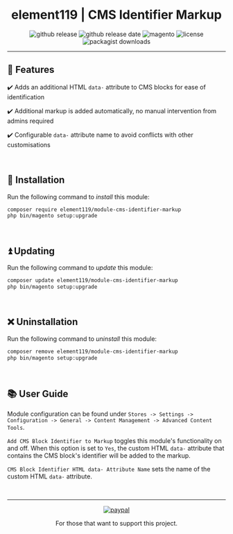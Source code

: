 <div align="center">

<!-- Module Image Here -->

</div>

<h1 align="center">element119 | CMS Identifier Markup</h1>

<div align="center">

![github release](https://img.shields.io/github/v/release/pykettk/module-cms-identifier-markup?color=ffbf00&label=version)
![github release date](https://img.shields.io/github/release-date/pykettk/module-cms-identifier-markup?color=8b32a8&label=last%20release)
![magento](https://img.shields.io/badge/Magento-^2.4.4-ec6611.svg)
![license](https://img.shields.io/badge/license-OSL-ff00dd.svg)
![packagist downloads](https://img.shields.io/packagist/dt/element119/module-cms-identifier-markup?color=ff0000)

</div>

---

## 📝 Features
✔️ Adds an additional HTML `data-` attribute to CMS blocks for ease of identification

✔️ Additional markup is added automatically, no manual intervention from admins required

✔️ Configurable `data-` attribute name to avoid conflicts with other customisations

<br/>

## 🔌 Installation
Run the following command to *install* this module:
```bash
composer require element119/module-cms-identifier-markup
php bin/magento setup:upgrade
```

<br/>

## ⏫ Updating
Run the following command to *update* this module:
```bash
composer update element119/module-cms-identifier-markup
php bin/magento setup:upgrade
```

<br/>

## ❌ Uninstallation
Run the following command to *uninstall* this module:
```bash
composer remove element119/module-cms-identifier-markup
php bin/magento setup:upgrade
```

<br/>

## 📚 User Guide
Module configuration can be found under `Stores -> Settings -> Configuration -> General -> Content Management -> Advanced Content Tools`.

`Add CMS Block Identifier to Markup` toggles this module's functionality on and off. When this option is set to `Yes`,
the custom HTML `data-` attribute that contains the CMS block's identifier will be added to the markup.

`CMS Block Identifier HTML data- Attribute Name` sets the name of the custom HTML `data-` attribute.

<br>

---

<div align="center">

[![paypal](https://www.paypalobjects.com/en_US/i/btn/btn_donateCC_LG.gif)](https://paypal.me/pykettk)

For those that want to support this project.

</div>
